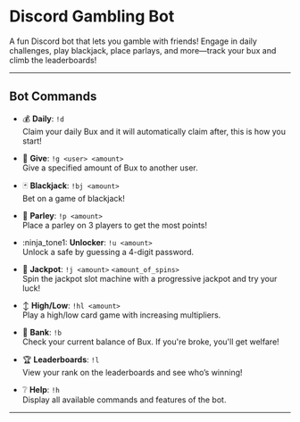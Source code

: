 # Discord Gambling Bot

A fun Discord bot that lets you gamble with friends! Engage in daily challenges, play blackjack, place parlays, and more—track your bux and climb the leaderboards!

---

## Bot Commands

- :moneybag: **Daily**: `!d`  
  Claim your daily Bux and it will automatically claim after, this is how you start!

- :green_heart: **Give**: `!g <user> <amount>`  
  Give a specified amount of Bux to another user.

- :black_joker: **Blackjack**: `!bj <amount>`  
  Bet on a game of blackjack! 

- :basketball: **Parley**: `!p <amount>`  
  Place a parley on 3 players to get the most points!

- :ninja_tone1: **Unlocker**: `!u <amount>`  
  Unlock a safe by guessing a 4-digit password.

- :slot_machine: **Jackpot**: `!j <amount>` `<amount_of_spins>`  
  Spin the jackpot slot machine with a progressive jackpot and try your luck!

- :arrow_up_down: **High/Low**: `!hl <amount>`  
  Play a high/low card game with increasing multipliers.

- :money_with_wings: **Bank**: `!b`  
  Check your current balance of Bux. If you're broke, you'll get welfare!

- 🏆 **Leaderboards**: `!l`  
  View your rank on the leaderboards and see who’s winning!

- :grey_question: **Help**: `!h`  
  Display all available commands and features of the bot.

---
